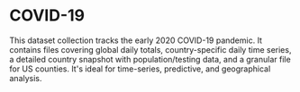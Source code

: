 # COVID-19
This dataset collection tracks the early 2020 COVID-19 pandemic. It contains files covering global daily totals, country-specific daily time series, a detailed country snapshot with population/testing data, and a granular file for US counties. It's ideal for time-series, predictive, and geographical analysis.
